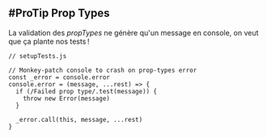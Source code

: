 ## #ProTip Prop Types

La validation des _propTypes_ ne génère qu'un message en console, on veut que ça plante nos tests !

    // setupTests.js

    // Monkey-patch console to crash on prop-types error
    const _error = console.error
    console.error = (message, ...rest) => {
      if (/Failed prop type/.test(message)) {
        throw new Error(message)
      }

      _error.call(this, message, ...rest)
    }

